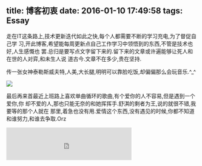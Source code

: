 title: 博客初衷
date: 2016-01-10 17:49:58
tags: Essay
---

   走在IT这条路上,技术更新迭代如此之快,每个人都需要不断的学习充电,为了督促自己学
习,开此博客,希望能每周更新点自己工作学习中领悟到的东西,不管是技术也好,人生感慨也
罢.总归是要写点文字留下来的.留下来的文章或许遍能够让死人和在世的人对弈,和未生人说
道古今.文章不在多少,贵在坚持.

传一张女神泰勒斯威夫特,人美,大长腿,明明可以靠脸吃饭,却偏偏那么会玩音乐.^_^
	
![](http://7xpyfe.com1.z0.glb.clouddn.com/blogTaylor%20Swift156.jpg)

<!-- more -->
  
  最后再来首最近上班路上喜欢单曲循环的歌曲,有个爱你的人不容易,但是遇到一个爱你,你
却不爱的人,那也只能无奈的和她挥挥手.舒淇的剩者为王,说的就很不错,我要等的那个人就在
那里,着急也没有用.爱情这个东西,没有遇见的时候,你都不知道和谁努力,和谁去争取.Orz

<iframe frameborder="no" border="0" marginwidth="0" marginheight="0" width=330 height=86 src="http://music.163.com/outchain/player?type=2&id=34834746&auto=1&height=66"></iframe>


